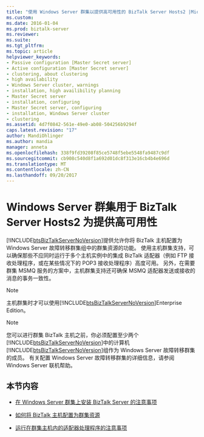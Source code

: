 ```yaml
---
title: "使用 Windows Server 群集以提供高可用性的 BizTalk Server Hosts2 |Microsoft 文档"
ms.custom: 
ms.date: 2016-01-04
ms.prod: biztalk-server
ms.reviewer: 
ms.suite: 
ms.tgt_pltfrm: 
ms.topic: article
helpviewer_keywords:
- Passive configuration [Master Secret server]
- Active configuration [Master Secret server]
- clustering, about clustering
- high availability
- Windows Server cluster, warnings
- installation, high availibility planning
- Master Secret server
- installation, configuring
- Master Secret server, configuring
- installation, Windows Server cluster
- clustering
ms.assetid: 4d7f0842-561e-49e0-ab08-504256b9294f
caps.latest.revision: "17"
author: MandiOhlinger
ms.author: mandia
manager: anneta
ms.openlocfilehash: 338f9fd39208f85ce5748f5ebe5548fa9487c9df
ms.sourcegitcommit: cb908c540d8f1a692d01dc8f313e16cb4b4e696d
ms.translationtype: MT
ms.contentlocale: zh-CN
ms.lasthandoff: 09/20/2017
---
```

# <a name="using-windows-server-cluster-to-provide-high-availability-for-biztalk-server-hosts2"></a>Windows Server 群集用于 BizTalk Server Hosts2 为提供高可用性
[!INCLUDE[btsBizTalkServerNoVersion](../includes/btsbiztalkservernoversion-md.md)]提供允许你将 BizTalk 主机配置为 Windows Server 故障转移群集组中的群集资源的功能。 使用主机群集支持，可以确保那些不应同时运行于多个主机实例中的集成 BizTalk 适配器（例如 FTP 接收处理程序，或在某些情况下的 POP3 接收处理程序）高度可用。 另外，在需要群集 MSMQ 服务的方案中，主机群集支持还可确保 MSMQ 适配器发送或接收的消息的事务一致性。  
  
> [!NOTE]
>  主机群集时才可以使用[!INCLUDE[btsBizTalkServerNoVersion](../includes/btsbiztalkservernoversion-md.md)]Enterprise Edition。  
  
> [!NOTE]
>  您可以进行群集 BizTalk 主机之前，你必须配置至少两个[!INCLUDE[btsBizTalkServerNoVersion](../includes/btsbiztalkservernoversion-md.md)]中的计算机[!INCLUDE[btsBizTalkServerNoVersion](../includes/btsbiztalkservernoversion-md.md)]组作为 Windows Server 故障转移群集的成员。 有关配置 Windows Server 故障转移群集的详细信息，请参阅 Windows Server 联机帮助。  
  
## <a name="in-this-section"></a>本节内容  
  
-   [在 Windows Server 群集上安装 BizTalk Server 的注意事项](../core/considerations-for-installing-biztalk-server-on-a-windows-server-cluster2.md)  
  
-   [如何将 BizTalk 主机配置为群集资源](../core/how-to-configure-a-biztalk-host-as-a-cluster-resource1.md)  
  
-   [运行在群集主机内的适配器处理程序的注意事项](../core/considerations-for-running-adapter-handlers-within-a-clustered-host1.md)